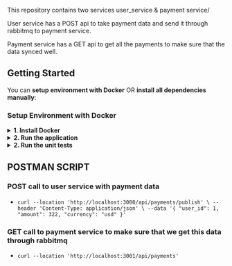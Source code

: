 This repository contains two services user_service & payment service/

User service has a POST api to take payment data and send it through rabbitmq to payment service.

Payment service has a GET api to get all the payments to make sure that
the data synced well.


## Getting Started

You can **setup environment with Docker** OR **install all dependencies manually**:

### Setup Environment with Docker

<details>
<summary><b>1. Install Docker</b></summary>

Make sure you have installed the latest version of Docker from [the official website](https://docs.docker.com/desktop/mac/install/)

</details>

<details>
<summary><b>2. Run the application</b></summary>

If the previous stage completed without errors, open the terminal

- `docker-compose build && docker-compose up`

- User service is now available at `http://localhost:3000/`.
- Payment service is now available at `http://localhost:3001/`.


</details>

<details>
<summary><b>2. Run the unit tests</b></summary>

- `cd user_service/`
- `rspec`
- `cd payment_service/`
- `rspec`
</details>

## POSTMAN SCRIPT

### POST call to user service with payment data
- `curl --location 'http://localhost:3000/api/payments/publish' \
    --header 'Content-Type: application/json' \
    --data '{
      "user_id": 1,
      "amount": 322,
      "currency": "usd"
    }'`

### GET call to payment service to make sure that we get this data through rabbitmq
- `curl --location 'http://localhost:3001/api/payments'`
